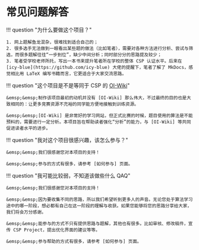 # 常见问题解答

!!! question "为什么要做这个项目？"

    1. 网上题解鱼龙混杂，很难找到适合自己的；
    2. 很多选手无法做到一眼看出某些题的做法（比如笔者），需要对各种方法进行分析、尝试与筛选，而很多题解往往“一步到位”，缺少中间分析；同时部分分的思路提及较少；
    3. 笔者受学校老师所托，写出一本书来提升笔者所在学校的整体 CSP 认证水平。后来在 [icy-blue](https://github.com/icy-blue) 大佬的提醒下，笔者了解了 MkDocs，感觉相比用 LaTeX 编写书籍而言，它更适合于大家交流思路。


!!! question "这个项目是不是等同于 CSP 的 [OI-Wiki]"

    &emsp;&emsp;制作该项目最初的动机并没有 [OI-Wiki] 那么伟大，不过最终的目的也是大致相同的：让更多竞赛资源不充裕的同学能方便地接触到训练资源。

    &emsp;&emsp;[OI-Wiki] 是非常好的学习网站，但正式比赛的时候，题目使用的算法是不能预料的，需要进行一定分析。本项目旨在帮助读者强化“分析”的能力，与 [OI-Wiki] 等共同促进读者水平的进步。


!!! question "我对这个项目很感兴趣，该怎么参与？"

    &emsp;&emsp;我们很感谢您对本项目的支持！
    
    &emsp;&emsp;参与的方式有很多，请参考 [如何参与] 页面。


!!! question "我可能比较弱，不知道该做些什么 QAQ"

    &emsp;&emsp;我们很感谢您对本项目的支持！

    &emsp;&emsp;因为要收集不同的思路，所以我们希望听到更多人的声音。无论您处于算法学习途中的哪一阶段，想必都有自己在这一阶段的理解与收获。如果您能够将您的思路分享给大家，我们将会万分感谢。

    &emsp;&emsp;能参与的方式不只有提供思路与题解，其他也有很多。比如审核、修改稿件，宣传 CSP Project，提出优化界面的建议等等。

    &emsp;&emsp;参与帮助的方式有很多，请参考 [如何参与] 页面。


[OI-Wiki]: https://oi-wiki.org/
[如何参与]: contributing.md